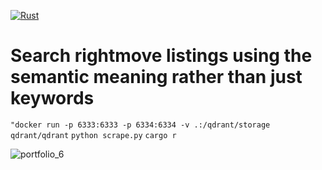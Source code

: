 [![Rust](https://github.com/RGGH/qdrant_fastembed_rm/actions/workflows/rust.yml/badge.svg)](https://github.com/RGGH/qdrant_fastembed_rm/actions/workflows/rust.yml)
# Search rightmove listings using the semantic meaning rather than just keywords

  `"docker run -p 6333:6333 -p 6334:6334 -v .:/qdrant/storage qdrant/qdrant`
  `python scrape.py`
  `cargo r`

![portfolio_6](https://github.com/user-attachments/assets/7ea8f478-8950-4090-9ac5-cc63be47bc52)
